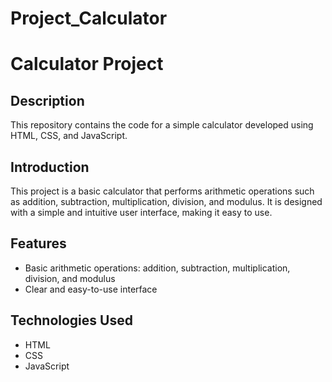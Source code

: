 # Project_Calculator
# Calculator Project

## Description
This repository contains the code for a simple calculator developed using HTML, CSS, and JavaScript.

## Introduction
This project is a basic calculator that performs arithmetic operations such as addition, subtraction, multiplication, division, and modulus. It is designed with a simple and intuitive user interface, making it easy to use.

## Features
- Basic arithmetic operations: addition, subtraction, multiplication, division, and modulus
- Clear and easy-to-use interface

## Technologies Used
- HTML
- CSS
- JavaScript

